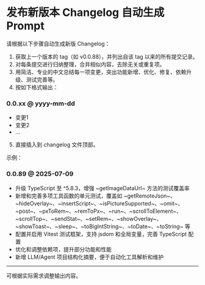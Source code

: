 # 发布新版本 Changelog 自动生成 Prompt

请根据以下步骤自动生成新版 Changelog：

1. 获取上一个版本的 tag（如 v0.0.88），并列出自该 tag 以来的所有提交记录。
2. 对每条提交进行归纳整理，合并相似内容，去除无关或重复项。
3. 用简洁、专业的中文总结每一项变更，突出功能新增、优化、修复、依赖升级、测试完善等。
4. 按如下格式输出：

### 0.0.xx @ yyyy-mm-dd

- 变更1
- 变更2
- ...

5. 直接插入到 changelog 文件顶部。

示例：

### 0.0.89 @ 2025-07-09

- 升级 TypeScript 至 ^5.8.3，增强 ~getImageDataUrl~ 方法的测试覆盖率
- 新增和完善多项工具函数的单元测试，覆盖如 ~getRemoteJson~、~hideOverlay~、~insertScript~、~isPictureSupported~、~omit~、~post~、~pxToRem~、~remToPx~、~run~、~scrollToElement~、~scrollTop~、~sendStat~、~setRem~、~showOverlay~、~showToast~、~sleep~、~toBigIntString~、~toDate~、~toString~ 等
- 配置并启用 Vitest 测试框架，支持 jsdom 和全局变量，完善 TypeScript 配置
- 优化和调整依赖项，提升部分功能和性能
- 新增 LLM/Agent 项目结构化摘要，便于自动化工具解析和维护

---

可根据实际需求调整输出内容。
